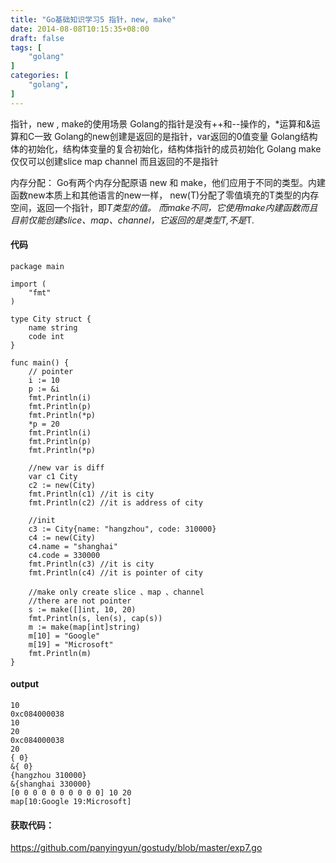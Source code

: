 ```yaml
---
title: "Go基础知识学习5 指针，new, make"
date: 2014-08-08T10:15:35+08:00
draft: false
tags: [
    "golang"
]
categories: [
    "golang",
]
---
```


指针，new , make的使用场景
Golang的指针是没有++和--操作的，*运算和&运算和C一致
Golang的new创建是返回的是指针，var返回的0值变量
Golang结构体的初始化，结构体变量的复合初始化，结构体指针的成员初始化
Golang make仅仅可以创建slice map channel 而且返回的不是指针

内存分配：
Go有两个内存分配原语 new 和 make，他们应用于不同的类型。内建函数new本质上和其他语言的new一样，
new(T)分配了零值填充的T类型的内存空间，返回一个指针，即*T类型的值。
而make不同，它使用make内建函数而且目前仅能创建slice、map、channel，它返回的是类型T,不是*T.

#### 代码
```Golang
package main

import (
	"fmt"
)

type City struct {
	name string
	code int
}

func main() {
	// pointer
	i := 10
	p := &i
	fmt.Println(i)
	fmt.Println(p)
	fmt.Println(*p)
	*p = 20
	fmt.Println(i)
	fmt.Println(p)
	fmt.Println(*p)

	//new var is diff
	var c1 City
	c2 := new(City)
	fmt.Println(c1) //it is city
	fmt.Println(c2) //it is address of city

	//init
	c3 := City{name: "hangzhou", code: 310000}
	c4 := new(City)
	c4.name = "shanghai"
	c4.code = 330000
	fmt.Println(c3) //it is city
	fmt.Println(c4) //it is pointer of city

	//make only create slice 、map 、channel
	//there are not pointer
	s := make([]int, 10, 20)
	fmt.Println(s, len(s), cap(s))
	m := make(map[int]string)
	m[10] = "Google"
	m[19] = "Microsoft"
	fmt.Println(m)
}
```

#### output
```Golang
10
0xc084000038
10
20
0xc084000038
20
{ 0}
&{ 0}
{hangzhou 310000}
&{shanghai 330000}
[0 0 0 0 0 0 0 0 0 0] 10 20
map[10:Google 19:Microsoft]
```

#### 获取代码：
https://github.com/panyingyun/gostudy/blob/master/exp7.go
